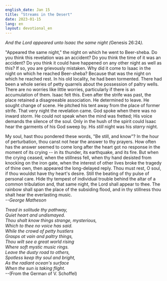 ```yaml
---
english_date: Jan 15
title: "Streams in the Desert"
date: 2023-01-15
lang: en
layout: devotional_en
---
```





<p><em>And the Lord appeared unto Isaac the same night (</em>Genesis 26:24<em>).</em>

</p>

<p>"Appeared the same night," the night on which he went to Beer-sheba. Do you think this revelation was an accident? Do you think the time of it was an accident? Do you think it could have happened on any other night as well as this? If so, you are grievously mistaken. Why did it come to Isaac in the night on which he reached Beer-sheba? Because that was the night on which he reached rest. In his old locality, he had been tormented. There had been a whole series of petty quarrels about the possession of paltry wells. There are no worries like little worries, particularly if there is an accumulation of them. Isaac felt this. Even after the strife was past, the place retained a disagreeable association. He determined to leave. He sought change of scene. He pitched his tent away from the place of former strife. That very night the revelation came. God spoke when there was no inward storm. He could not speak when the mind was fretted; His voice demands the silence of the soul. Only in the hush of the spirit could Isaac hear the garments of his God sweep by. His <em>still</em> night was his <em>starry</em> night.

</p>

<p>My soul, hast thou pondered these words, "Be still, and know"? In the hour of perturbation, thou canst not hear the answer to thy prayers. How often has the answer seemed to come long after the heart got no response in the moment of its crying -- in its thunder, its earthquake, and its fire. But when the crying ceased, when the stillness fell, when thy hand desisted from knocking on the iron gate, when the interest of other lives broke the tragedy of thine own, then appeared the long-delayed reply. Thou must rest, O soul, if thou wouldst have thy heart's desire. Still the beating of thy pulse of personal care. Hide thy tempest of individual trouble behind the altar of a common tribulation and, that same night, the Lord shall appear to thee. The rainbow shall span the place of the subsiding flood, and in thy stillness thou shalt hear the everlasting music.<br/> <em>--George Matheson</em>

</p>

<p><em>Tread in solitude thy pathway,<br/> Quiet heart and undismayed.<br/> Thou shalt know things strange, mysterious,<br/> Which to thee no voice has said.<br/> While the crowd of petty hustlers<br/> Grasps at vain and paltry things,<br/> Thou wilt see a great world rising<br/> Where soft mystic music rings.<br/> Leave the dusty road to others,<br/> Spotless keep thy soul and bright,<br/> As the radiant ocean's surface<br/> When the sun is taking flight.</em><br/> --(From the German of V. Schoffel)

</p>

<p></p>